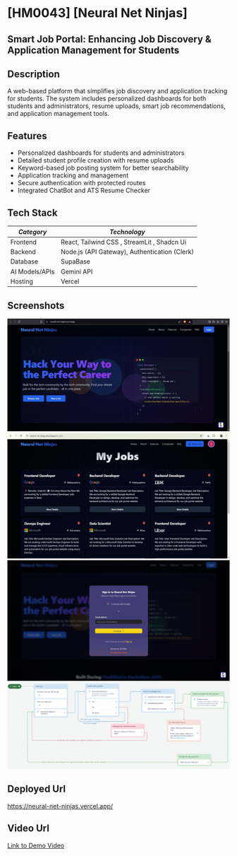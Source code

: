 # [HM0043] [Neural Net Ninjas]

## Smart Job Portal: Enhancing Job Discovery & Application Management for Students

## Description
A web-based platform that simplifies job discovery and application tracking for students. The system includes personalized dashboards for both students and administrators, resume uploads, smart job recommendations, and application management tools.

## Features
- Personalized dashboards for students and administrators
- Detailed student profile creation with resume uploads
- Keyword-based job posting system for better searchability
- Application tracking and management
- Secure authentication with protected routes
- Integrated ChatBot and ATS Resume Checker

## Tech Stack
| *Category*  | *Technology* |
|--------------|---------------|
| Frontend    | React, Tailwind CSS , StreamLit , Shadcn Ui |
| Backend     | Node.js (API Gateway), Authentication (Clerk)  |
| Database    | SupaBase |
| AI Models/APIs | Gemini API |
| Hosting     | Vercel |

## Screenshots
![Home-Page](https://github.com/Shwetanlondhe24/HM0043_Team-Neural-Net-Ninjas/blob/df6637de301ff2c2974c1add7404585d65b4e596/homepage.jpg)
![My-Jobs](https://github.com/Shwetanlondhe24/HM0043_Team-Neural-Net-Ninjas/blob/df6637de301ff2c2974c1add7404585d65b4e596/my-jobs.jpg)
![Authorization](https://github.com/Shwetanlondhe24/HM0043_Team-Neural-Net-Ninjas/blob/df6637de301ff2c2974c1add7404585d65b4e596/auth.jpg)
![ChatBot-WorkFlow](https://github.com/Shwetanlondhe24/HM0043_Team-Neural-Net-Ninjas/blob/24a17ff52e4f3100f7518582a61ef1b027769f3d/chatbot-work-flow.png)



## Deployed Url
https://neural-net-ninjas.vercel.app/

## Video Url
[Link to Demo Video](https://youtu.be/43PzmabhZL0)

